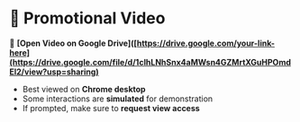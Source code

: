 # 🎥 Promotional Video

🔗 **[Open Video on Google Drive]([https://drive.google.com/your-link-here](https://drive.google.com/file/d/1cIhLNhSnx4aMWsn4GZMrtXGuHPOmdEl2/view?usp=sharing)**  

- Best viewed on **Chrome desktop**
- Some interactions are **simulated** for demonstration
- If prompted, make sure to **request view access**
